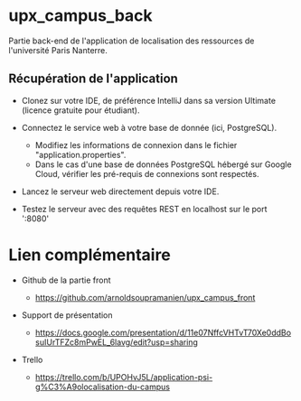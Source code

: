 # upx_campus_back
Partie back-end de l'application de localisation des ressources de l'université Paris Nanterre.

## Récupération de l'application
- Clonez sur votre IDE, de préférence IntelliJ dans sa version Ultimate (licence gratuite pour étudiant).
- Connectez le service web à votre base de donnée (ici, PostgreSQL).
  - Modifiez les informations de connexion dans le fichier "application.properties".
  - Dans le cas d'une base de données PostgreSQL hébergé sur Google Cloud, vérifier les pré-requis de connexions sont respectés.

- Lancez le serveur web directement depuis votre IDE.

- Testez le serveur avec des requêtes REST en localhost sur le port ':8080'

# Lien complémentaire
- Github de la partie front
  - https://github.com/arnoldsoupramanien/upx_campus_front

- Support de présentation
  - https://docs.google.com/presentation/d/11e07NffcVHTvT70Xe0ddBosuIUrTFZc8mPwEL_6lavg/edit?usp=sharing
 
- Trello
  - https://trello.com/b/UPOHvJ5L/application-psi-g%C3%A9olocalisation-du-campus
